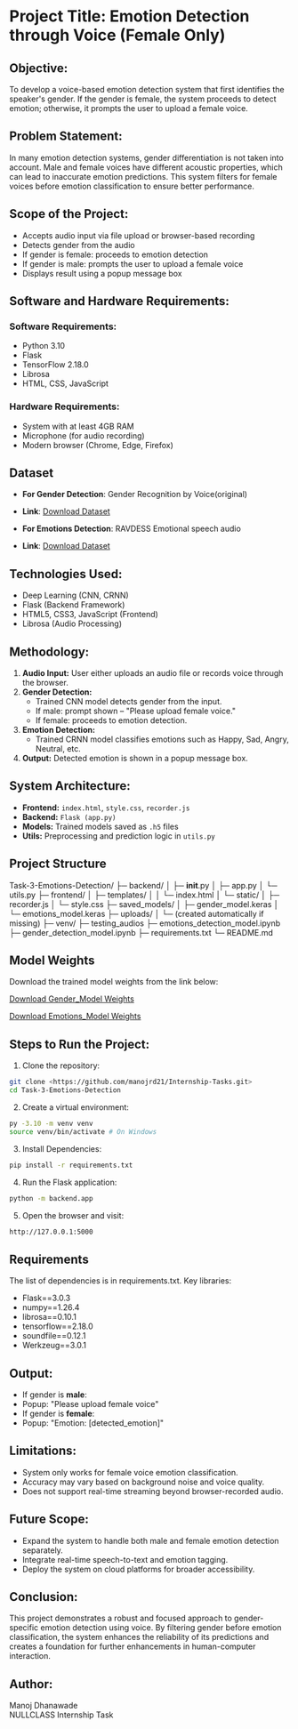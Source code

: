 # Project Title: Emotion Detection through Voice (Female Only)

## Objective:
To develop a voice-based emotion detection system that first identifies the speaker's gender. If the gender is female, the system proceeds to detect emotion; otherwise, it prompts the user to upload a female voice.

## Problem Statement:
In many emotion detection systems, gender differentiation is not taken into account. Male and female voices have different acoustic properties, which can lead to inaccurate emotion predictions. This system filters for female voices before emotion classification to ensure better performance.

## Scope of the Project:
- Accepts audio input via file upload or browser-based recording
- Detects gender from the audio
- If gender is female: proceeds to emotion detection
- If gender is male: prompts the user to upload a female voice
- Displays result using a popup message box

## Software and Hardware Requirements:

### Software Requirements:
- Python 3.10
- Flask
- TensorFlow 2.18.0
- Librosa
- HTML, CSS, JavaScript

### Hardware Requirements:
- System with at least 4GB RAM
- Microphone (for audio recording)
- Modern browser (Chrome, Edge, Firefox)

## Dataset
- **For Gender Detection**: Gender Recognition by Voice(original)
- **Link**: [Download Dataset](https://www.kaggle.com/datasets/murtadhanajim/gender-recognition-by-voiceoriginal)

- **For Emotions Detection**: RAVDESS Emotional speech audio
- **Link**: [Download Dataset](https://www.kaggle.com/datasets/uwrfkaggler/ravdess-emotional-speech-audio)

## Technologies Used:
- Deep Learning (CNN, CRNN)
- Flask (Backend Framework)
- HTML5, CSS3, JavaScript (Frontend)
- Librosa (Audio Processing)

## Methodology:
1. **Audio Input:** User either uploads an audio file or records voice through the browser.
2. **Gender Detection:**
   - Trained CNN model detects gender from the input.
   - If male: prompt shown – "Please upload female voice."
   - If female: proceeds to emotion detection.
3. **Emotion Detection:**
   - Trained CRNN model classifies emotions such as Happy, Sad, Angry, Neutral, etc.
4. **Output:** Detected emotion is shown in a popup message box.

## System Architecture:
- **Frontend:** `index.html`, `style.css`, `recorder.js`
- **Backend:** `Flask (app.py)`
- **Models:** Trained models saved as `.h5` files
- **Utils:** Preprocessing and prediction logic in `utils.py`

## Project Structure
Task-3-Emotions-Detection/
├─ backend/
│  ├─ __init__.py
│  ├─ app.py
│  └─ utils.py
├─ frontend/
│  ├─ templates/
│  │  └─ index.html
│  └─ static/
│     ├─ recorder.js
│     └─ style.css
├─ saved_models/
│  ├─ gender_model.keras
│  └─ emotions_model.keras
├─ uploads/
│  └─ (created automatically if missing)
├─ venv/
├─ testing_audios
├─ emotions_detection_model.ipynb
├─ gender_detection_model.ipynb
├─ requirements.txt
└─ README.md


## Model Weights
Download the trained model weights from the link below:

[Download Gender_Model Weights](https://drive.google.com/drive/folders/1D3fZTC-KEMrb4Og2kmbTdig7auK9WiMZ?usp=sharing)

[Download Emotions_Model Weights](https://drive.google.com/drive/folders/1D3fZTC-KEMrb4Og2kmbTdig7auK9WiMZ?usp=sharing)

## Steps to Run the Project:

1. Clone the repository:
```bash
git clone <https://github.com/manojrd21/Internship-Tasks.git>
cd Task-3-Emotions-Detection
```

2. Create a virtual environment:
```bash
py -3.10 -m venv venv
source venv/bin/activate # On Windows
```

3. Install Dependencies:
```bash
pip install -r requirements.txt
```

4. Run the Flask application:
```bash
python -m backend.app
```

5. Open the browser and visit:
```bash
http://127.0.0.1:5000
```

## Requirements
The list of dependencies is in requirements.txt. Key libraries:
- Flask==3.0.3
- numpy==1.26.4
- librosa==0.10.1
- tensorflow==2.18.0
- soundfile==0.12.1
- Werkzeug==3.0.1

## Output:
- If gender is **male**:
- Popup: "Please upload female voice"
- If gender is **female**:
- Popup: "Emotion: [detected_emotion]"

## Limitations:
- System only works for female voice emotion classification.
- Accuracy may vary based on background noise and voice quality.
- Does not support real-time streaming beyond browser-recorded audio.

## Future Scope:
- Expand the system to handle both male and female emotion detection separately.
- Integrate real-time speech-to-text and emotion tagging.
- Deploy the system on cloud platforms for broader accessibility.

## Conclusion:
This project demonstrates a robust and focused approach to gender-specific emotion detection using voice. By filtering gender before emotion classification, the system enhances the reliability of its predictions and creates a foundation for further enhancements in human-computer interaction.

## Author:
Manoj Dhanawade  
NULLCLASS Internship Task
